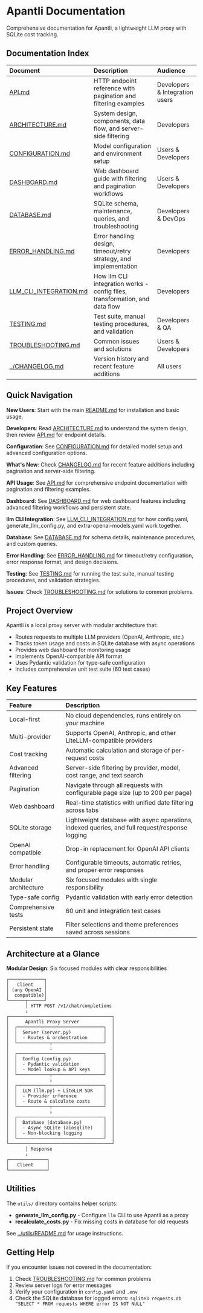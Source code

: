 # Apantli Documentation

Comprehensive documentation for Apantli, a lightweight LLM proxy with SQLite cost tracking.

## Documentation Index

| Document | Description | Audience |
|:---------|:------------|:---------|
| [API.md](API.md) | HTTP endpoint reference with pagination and filtering examples | Developers & Integration users |
| [ARCHITECTURE.md](ARCHITECTURE.md) | System design, components, data flow, and server-side filtering | Developers |
| [CONFIGURATION.md](CONFIGURATION.md) | Model configuration and environment setup | Users & Developers |
| [DASHBOARD.md](DASHBOARD.md) | Web dashboard guide with filtering and pagination workflows | Users & Developers |
| [DATABASE.md](DATABASE.md) | SQLite schema, maintenance, queries, and troubleshooting | Developers & DevOps |
| [ERROR_HANDLING.md](ERROR_HANDLING.md) | Error handling design, timeout/retry strategy, and implementation | Developers |
| [LLM_CLI_INTEGRATION.md](LLM_CLI_INTEGRATION.md) | How llm CLI integration works - config files, transformation, and data flow | Developers |
| [TESTING.md](TESTING.md) | Test suite, manual testing procedures, and validation | Developers & QA |
| [TROUBLESHOOTING.md](TROUBLESHOOTING.md) | Common issues and solutions | Users & Developers |
| [../CHANGELOG.md](../CHANGELOG.md) | Version history and recent feature additions | All users |

## Quick Navigation

**New Users**: Start with the main [README.md](../README.md) for installation and basic usage.

**Developers**: Read [ARCHITECTURE.md](ARCHITECTURE.md) to understand the system design, then review [API.md](API.md) for endpoint details.

**Configuration**: See [CONFIGURATION.md](CONFIGURATION.md) for detailed model setup and advanced configuration options.

**What's New**: Check [CHANGELOG.md](../CHANGELOG.md) for recent feature additions including pagination and server-side filtering.

**API Usage**: See [API.md](API.md) for comprehensive endpoint documentation with pagination and filtering examples.

**Dashboard**: See [DASHBOARD.md](DASHBOARD.md) for web dashboard features including advanced filtering workflows and persistent state.

**llm CLI Integration**: See [LLM_CLI_INTEGRATION.md](LLM_CLI_INTEGRATION.md) for how config.yaml, generate_llm_config.py, and extra-openai-models.yaml work together.

**Database**: See [DATABASE.md](DATABASE.md) for schema details, maintenance procedures, and custom queries.

**Error Handling**: See [ERROR_HANDLING.md](ERROR_HANDLING.md) for timeout/retry configuration, error response format, and design decisions.

**Testing**: See [TESTING.md](TESTING.md) for running the test suite, manual testing procedures, and validation strategies.

**Issues**: Check [TROUBLESHOOTING.md](TROUBLESHOOTING.md) for solutions to common problems.

## Project Overview

Apantli is a local proxy server with modular architecture that:

- Routes requests to multiple LLM providers (OpenAI, Anthropic, etc.)
- Tracks token usage and costs in SQLite database with async operations
- Provides web dashboard for monitoring usage
- Implements OpenAI-compatible API format
- Uses Pydantic validation for type-safe configuration
- Includes comprehensive unit test suite (60 test cases)

## Key Features

| Feature | Description |
|:--------|:------------|
| Local-first | No cloud dependencies, runs entirely on your machine |
| Multi-provider | Supports OpenAI, Anthropic, and other LiteLLM-compatible providers |
| Cost tracking | Automatic calculation and storage of per-request costs |
| Advanced filtering | Server-side filtering by provider, model, cost range, and text search |
| Pagination | Navigate through all requests with configurable page size (up to 200 per page) |
| Web dashboard | Real-time statistics with unified date filtering across tabs |
| SQLite storage | Lightweight database with async operations, indexed queries, and full request/response logging |
| OpenAI compatible | Drop-in replacement for OpenAI API clients |
| Error handling | Configurable timeouts, automatic retries, and proper error responses |
| Modular architecture | Six focused modules with single responsibility |
| Type-safe config | Pydantic validation with early error detection |
| Comprehensive tests | 60 unit and integration test cases |
| Persistent state | Filter selections and theme preferences saved across sessions |

## Architecture at a Glance

**Modular Design**: Six focused modules with clear responsibilities

```
┌─────────────┐
│   Client    │
│ (any OpenAI │
│  compatible)│
└──────┬──────┘
       │ HTTP POST /v1/chat/completions
       ↓
┌──────────────────────────────────────┐
│      Apantli Proxy Server            │
│  ┌────────────────────────────────┐  │
│  │  Server (server.py)            │  │
│  │  - Routes & orchestration      │  │
│  └────────────┬───────────────────┘  │
│               ↓                      │
│  ┌────────────────────────────────┐  │
│  │  Config (config.py)            │  │
│  │  - Pydantic validation         │  │
│  │  - Model lookup & API keys     │  │
│  └────────────┬───────────────────┘  │
│               ↓                      │
│  ┌────────────────────────────────┐  │
│  │  LLM (llm.py) + LiteLLM SDK    │  │
│  │  - Provider inference          │  │
│  │  - Route & calculate costs     │  │
│  └────────────┬───────────────────┘  │
│               ↓                      │
│  ┌────────────────────────────────┐  │
│  │  Database (database.py)        │  │
│  │  - Async SQLite (aiosqlite)    │  │
│  │  - Non-blocking logging        │  │
│  └────────────────────────────────┘  │
└──────────────────────────────────────┘
       │ Response
       ↓
┌──────────────┐
│   Client     │
└──────────────┘
```

## Utilities

The `utils/` directory contains helper scripts:

- **generate_llm_config.py** - Configure `llm` CLI to use Apantli as a proxy
- **recalculate_costs.py** - Fix missing costs in database for old requests

See [../utils/README.md](../utils/README.md) for usage instructions.

## Getting Help

If you encounter issues not covered in the documentation:

1. Check [TROUBLESHOOTING.md](TROUBLESHOOTING.md) for common problems
2. Review server logs for error messages
3. Verify your configuration in `config.yaml` and `.env`
4. Check the SQLite database for logged errors: `sqlite3 requests.db "SELECT * FROM requests WHERE error IS NOT NULL"`
